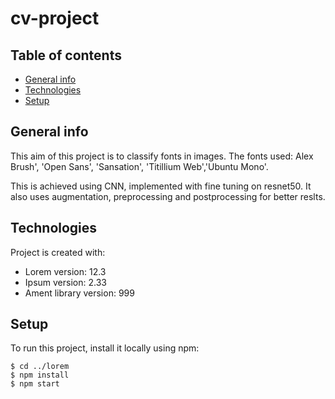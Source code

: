 # cv-project

## Table of contents
* [General info](#general-info)
* [Technologies](#technologies)
* [Setup](#setup)

## General info
This aim of this project is to classify fonts in images. The fonts used: Alex Brush', 'Open Sans', 'Sansation', 'Titillium Web','Ubuntu Mono'.


This is achieved using CNN, implemented with fine tuning on resnet50. It also uses augmentation, preprocessing and postprocessing for better reslts.
	
## Technologies
Project is created with:
* Lorem version: 12.3
* Ipsum version: 2.33
* Ament library version: 999
	
## Setup
To run this project, install it locally using npm:

```
$ cd ../lorem
$ npm install
$ npm start
```
